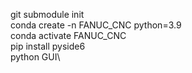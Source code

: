 git submodule init\
conda create -n FANUC_CNC python=3.9\
conda activate FANUC_CNC\
pip install pyside6\
python GUI\

